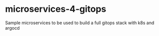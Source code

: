 # microservices-4-gitops
Sample microservices to be used to build a full gitops stack with k8s and argocd
